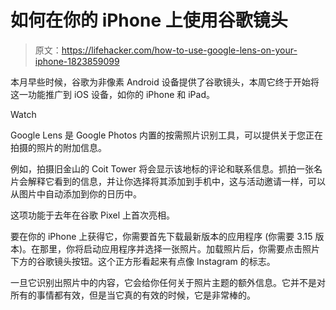 # 如何在你的 iPhone 上使用谷歌镜头

> 原文：<https://lifehacker.com/how-to-use-google-lens-on-your-iphone-1823859099>

本月早些时候，谷歌为非像素 Android 设备提供了谷歌镜头，本周它终于开始将这一功能推广到 iOS 设备，如你的 iPhone 和 iPad。

Watch

Google Lens 是 Google Photos 内置的按需照片识别工具，可以提供关于您正在拍摄的照片的附加信息。

例如，拍摄旧金山的 Coit Tower 将会显示该地标的评论和联系信息。抓拍一张名片会解释它看到的信息，并让你选择将其添加到手机中，这与活动邀请一样，可以从图片中自动添加到你的日历中。

这项功能于去年在谷歌 Pixel 上首次亮相。

要在你的 iPhone 上获得它，你需要首先下载最新版本的应用程序 (你需要 3.15 版本)。在那里，你将启动应用程序并选择一张照片。加载照片后，你需要点击照片下方的谷歌镜头按钮。这个正方形看起来有点像 Instagram 的标志。

一旦它识别出照片中的内容，它会给你任何关于照片主题的额外信息。它并不是对所有的事情都有效，但是当它真的有效的时候，它是非常棒的。